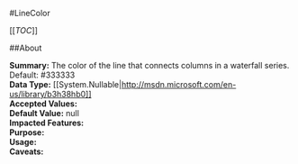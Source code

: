 #LineColor

[[_TOC_]]

##About

**Summary:**  The color of the line that connects columns in a waterfall series. Default: #333333   
**Data Type:** [[System.Nullable|http://msdn.microsoft.com/en-us/library/b3h38hb0]]  
**Accepted Values:**   
**Default Value:** null  
**Impacted Features:**   
**Purpose:**   
**Usage:**   
**Caveats:**   

